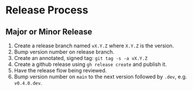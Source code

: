 # Release Process

## Major or Minor Release

1. Create a release branch named `vX.Y.Z` where `X.Y.Z` is the version.
2. Bump version number on release branch.
3. Create an annotated, signed tag: `git tag -s -a vX.Y.Z`
4. Create a github release using `gh release create` and publish it.
5. Have the release flow being reviewed.
7. Bump version number on `main` to the next version followed by `.dev`, e.g. `v0.4.0.dev`.
